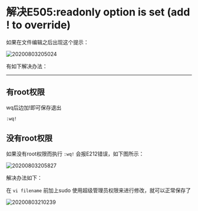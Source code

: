 # 解决E505:readonly option is set (add ! to override)

如果在文件编辑之后出现这个提示：

![20200803205024](https://cdn.jsdelivr.net/gh/SuperMarioYL/ImageHostingService@master/resources/blogs/20200803205024.png)

有如下解决办法：

---
## 有root权限

wq后边加!即可保存退出

```
:wq!
```

## 没有root权限

如果没有root权限而执行 `:wq!` 会报E212错误，如下图所示：

![20200803205827](https://cdn.jsdelivr.net/gh/SuperMarioYL/ImageHostingService@master/resources/blogs/20200803205827.png)

解决办法如下：

在 `vi filename` 前加上sudo 使用超级管理员权限来进行修改，就可以正常保存了

![20200803210239](https://cdn.jsdelivr.net/gh/SuperMarioYL/ImageHostingService@master/resources/blogs/20200803210239.png)